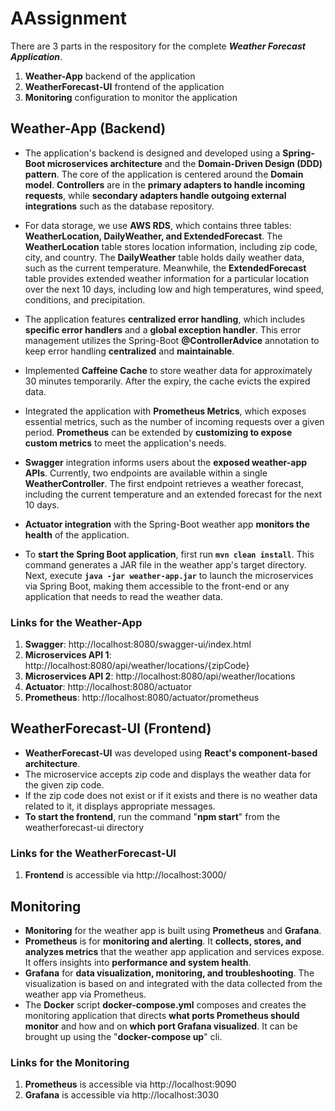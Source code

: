 # AAssignment

There are 3 parts in the respository for the complete ***Weather Forecast Application***.
1. **Weather-App** backend of the application
2. **WeatherForecast-UI** frontend of the application
3. **Monitoring** configuration to monitor the application

## Weather-App (Backend)
- The application's backend is designed and developed using a **Spring-Boot microservices architecture** and the **Domain-Driven Design (DDD) pattern**. The core of the application is centered around the **Domain model**. **Controllers** are in the **primary adapters to handle incoming requests**, while **secondary adapters handle outgoing external integrations** such as the database repository.

- For data storage, we use **AWS RDS**, which contains three tables: **WeatherLocation, DailyWeather, and ExtendedForecast**. The **WeatherLocation** table stores location information, including zip code, city, and country. The **DailyWeather** table holds daily weather data, such as the current temperature. Meanwhile, the **ExtendedForecast** table provides extended weather information for a particular location over the next 10 days, including low and high temperatures, wind speed, conditions, and precipitation.

- The application features **centralized error handling**, which includes **specific error handlers** and a **global exception handler**. This error management utilizes the Spring-Boot **@ControllerAdvice** annotation to keep error handling **centralized** and **maintainable**.

- Implemented **Caffeine Cache** to store weather data for approximately 30 minutes temporarily. After the expiry, the cache evicts the expired data.

- Integrated the application with **Prometheus Metrics**, which exposes essential metrics, such as the number of incoming requests over a given period. **Prometheus** can be extended by **customizing to expose custom metrics** to meet the application's needs.

- **Swagger** integration informs users about the **exposed weather-app APIs**. Currently, two endpoints are available within a single **WeatherController**. The first endpoint retrieves a weather forecast, including the current temperature and an extended forecast for the next 10 days.

- **Actuator integration** with the Spring-Boot weather app **monitors the health** of the application.

- To **start the Spring Boot application**, first run **`mvn clean install`**. This command generates a JAR file in the weather app's target directory. Next, execute **`java -jar weather-app.jar`** to launch the microservices via Spring Boot, making them accessible to the front-end or any application that needs to read the weather data.

### Links for the Weather-App
1. **Swagger**: http://localhost:8080/swagger-ui/index.html
2. **Microservices API 1**: http://localhost:8080/api/weather/locations/{zipCode}
3. **Microservices API 2**: http://localhost:8080/api/weather/locations
4. **Actuator**: http://localhost:8080/actuator
5. **Prometheus**: http://localhost:8080/actuator/prometheus



## WeatherForecast-UI (Frontend)
- **WeatherForecast-UI** was developed using **React's component-based architecture**. 
- The microservice accepts zip code and displays the weather data for the given zip code.
- If the zip code does not exist or if it exists and there is no weather data related to it, it displays appropriate messages. 
- **To start the frontend**, run the command "**npm start**" from the weatherforecast-ui directory

### Links for the WeatherForecast-UI
1. **Frontend** is accessible via http://localhost:3000/



## Monitoring
- **Monitoring** for the weather app is built using **Prometheus** and **Grafana**. 
- **Prometheus** is for **monitoring and alerting**. It **collects, stores, and analyzes metrics** that the weather app application and services expose. It offers insights into **performance and system health**.
- **Grafana** for **data visualization, monitoring, and troubleshooting**. The visualization is based on and integrated with the data collected from the weather app via Prometheus.
- The **Docker** script **docker-compose.yml** composes and creates the monitoring application that directs **what ports Prometheus should monitor** and how and on **which port Grafana visualized**. It can be brought up using the "**docker-compose up**" cli.

### Links for the Monitoring
1. **Prometheus** is accessible via http://localhost:9090
2. **Grafana** is accessible via http://localhost:3030
